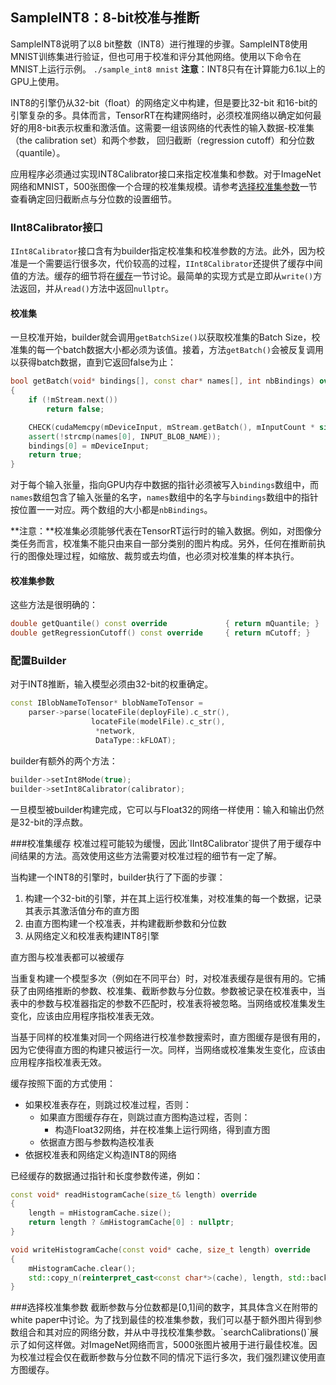 ## SampleINT8：8-bit校准与推断
SampleINT8说明了以8 bit整数（INT8）进行推理的步骤。SampleINT8使用MNIST训练集进行验证，但也可用于校准和评分其他网络。使用以下命令在MNIST上运行示例。
`./sample_int8 mnist`
**注意**：INT8只有在计算能力6.1以上的GPU上使用。

INT8的引擎仍从32-bit（float）的网络定义中构建，但是要比32-bit 和16-bit的引擎复杂的多。具体而言，TensorRT在构建网络时，必须校准网络以确定如何最好的用8-bit表示权重和激活值。这需要一组该网络的代表性的输入数据-校准集（the calibration set）和两个参数， 回归截断（regression cutoff）和分位数（quantile）。

应用程序必须通过实现INT8Calibrator接口来指定校准集和参数。对于ImageNet网络和MNIST，500张图像一个合理的校准集规模。请参考[选择校准集参数](#choose_calibration_parameters)一节查看确定回归截断点与分位数的设置细节。

### IInt8Calibrator接口

`IInt8Calibrator`接口含有为builder指定校准集和校准参数的方法。此外，因为校准是一个需要运行很多次，代价较高的过程，`IInt8Calibrator`还提供了缓存中间值的方法。缓存的细节将在[缓存](#caching)一节讨论。最简单的实现方式是立即从`write()`方法返回，并从`read()`方法中返回`nullptr`。

#### 校准集

一旦校准开始，builder就会调用`getBatchSize()`以获取校准集的Batch Size，校准集的每一个batch数据大小都必须为该值。接着，方法`getBatch()`会被反复调用以获得batch数据，直到它返回false为止：
```C++
bool getBatch(void* bindings[], const char* names[], int nbBindings) override
{
    if (!mStream.next())
        return false;

    CHECK(cudaMemcpy(mDeviceInput, mStream.getBatch(), mInputCount * sizeof(float), cudaMemcpyHostToDevice));
    assert(!strcmp(names[0], INPUT_BLOB_NAME));
    bindings[0] = mDeviceInput;
    return true;
}
```
对于每个输入张量，指向GPU内存中数据的指针必须被写入`bindings`数组中，而`names`数组包含了输入张量的名字，`names`数组中的名字与`bindings`数组中的指针按位置一一对应。两个数组的大小都是`nbBindings`。

**注意：**校准集必须能够代表在TensorRT运行时的输入数据。例如，对图像分类任务而言，校准集不能只由来自一部分类别的图片构成。另外，任何在推断前执行的图像处理过程，如缩放、裁剪或去均值，也必须对校准集的样本执行。

#### 校准集参数
这些方法是很明确的：
```c++
double getQuantile() const override             { return mQuantile; }
double getRegressionCutoff() const override     { return mCutoff; }
```

### 配置Builder
对于INT8推断，输入模型必须由32-bit的权重确定。
```c++
const IBlobNameToTensor* blobNameToTensor = 
    parser->parse(locateFile(deployFile).c_str(),
                  locateFile(modelFile).c_str(),
                   *network,
                   DataType::kFLOAT);
```
builder有额外的两个方法：
```c++
builder->setInt8Mode(true);
builder->setInt8Calibrator(calibrator);
```

一旦模型被builder构建完成，它可以与Float32的网络一样使用：输入和输出仍然是32-bit的浮点数。


<span id = "caching">
###校准集缓存
</span>
校准过程可能较为缓慢，因此`IInt8Calibrator`提供了用于缓存中间结果的方法。高效使用这些方法需要对校准过程的细节有一定了解。

当构建一个INT8的引擎时，builder执行了下面的步骤：

1. 构建一个32-bit的引擎，并在其上运行校准集，对校准集的每一个数据，记录其表示其激活值分布的直方图
2. 由直方图构建一个校准表，并构建截断参数和分位数
3. 从网络定义和校准表构建INT8引擎

直方图与校准表都可以被缓存

当重复构建一个模型多次（例如在不同平台）时，对校准表缓存是很有用的。它捕获了由网络推断的参数、校准集、截断参数与分位数。参数被记录在校准表中，当表中的参数与校准器指定的参数不匹配时，校准表将被忽略。当网络或校准集发生变化，应该由应用程序指校准表无效。

当基于同样的校准集对同一个网络进行校准参数搜索时，直方图缓存是很有用的，因为它使得直方图的构建只被运行一次。同样，当网络或校准集发生变化，应该由应用程序指校准表无效。

缓存按照下面的方式使用：

- 如果校准表存在，则跳过校准过程，否则：
    - 如果直方图缓存存在，则跳过直方图构造过程，否则：
        - 构造Float32网络，并在校准集上运行网络，得到直方图
    - 依据直方图与参数构造校准表
- 依据校准表和网络定义构造INT8的网络

已经缓存的数据通过指针和长度参数传递，例如：
```c++
const void* readHistogramCache(size_t& length) override
{
    length = mHistogramCache.size();
    return length ? &mHistogramCache[0] : nullptr;
}

void writeHistogramCache(const void* cache, size_t length) override
{
    mHistogramCache.clear();
    std::copy_n(reinterpret_cast<const char*>(cache), length, std::back_inserter(mHistogramCache));
}
```


<span id = "choose_calibration_parameters">
###选择校准集参数
</span>
截断参数与分位数都是[0,1]间的数字，其具体含义在附带的white paper中讨论。为了找到最佳的校准集参数，我们可以基于额外图片得到参数组合和其对应的网络分数，并从中寻找校准集参数。`searchCalibrations()`展示了如何这样做。对ImageNet网络而言，5000张图片被用于进行最佳校准。因为校准过程会仅在截断参数与分位数不同的情况下运行多次，我们强烈建议使用直方图缓存。